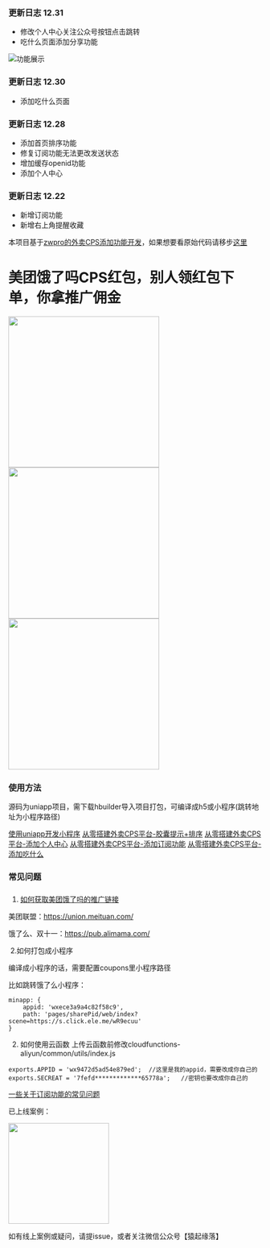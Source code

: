### 更新日志 12.31
- 修改个人中心关注公众号按钮点击跳转
- 吃什么页面添加分享功能

![功能展示](https://github.com/SunJackson/coupons-ss/raw/dev/examples/7057e518bd7fbb71c3e182bf208aeeda.gif)

### 更新日志 12.30
- 添加吃什么页面

### 更新日志 12.28

- 添加首页排序功能
- 修复订阅功能无法更改发送状态
- 增加缓存openid功能
- 添加个人中心

### 更新日志 12.22

- 新增订阅功能
- 新增右上角提醒收藏

本项目基于[zwpro的外卖CPS添加功能开发](https://github.com/zwpro/coupons)，如果想要看原始代码请移步[这里](https://github.com/zwpro/coupons)


# 美团饿了吗CPS红包，别人领红包下单，你拿推广佣金

<img src="https://github.com/SunJackson/coupons-ss/raw/dev/examples/index.png" width="300"/><img src="https://github.com/SunJackson/coupons-ss/raw/dev/examples/eatwhat.png" width="300"/><img src="https://github.com/SunJackson/coupons-ss/raw/dev/examples/home.png" width="300"/>


### 使用方法

源码为uniapp项目，需下载hbuilder导入项目打包，可编译成h5或小程序(跳转地址为小程序路径)

[使用uniapp开发小程序](https://mp.weixin.qq.com/s/svrd4CSaArtP44m_8JNzNg)
[从零搭建外卖CPS平台-胶囊提示+排序](https://mp.weixin.qq.com/s/3Hu0CL4viSPp3i0PpQjz4g)
[从零搭建外卖CPS平台-添加个人中心](https://mp.weixin.qq.com/s/GfEkF-Klx-PuNP5L-88TZw)
[从零搭建外卖CPS平台-添加订阅功能](https://mp.weixin.qq.com/s/kfKSuhHQTo6ZVvwTTgisfw)
[从零搭建外卖CPS平台-添加吃什么](https://mp.weixin.qq.com/s/vFYNpbNb8wV_r4MraAwZpw)


### 常见问题
### 
1. [如何获取美团饿了吗的推广链接](https://mp.weixin.qq.com/s/9EdkRBYL_O_OetzBT2rldw)

美团联盟：https://union.meituan.com/

饿了么、双十一：https://pub.alimama.com/

​	2.如何打包成小程序

编译成小程序的话，需要配置coupons里小程序路径

比如跳转饿了么小程序：

```
minapp: {
    appid: 'wxece3a9a4c82f58c9',
    path: 'pages/sharePid/web/index?scene=https://s.click.ele.me/wR9ecuu'
}
```

2. 如何使用云函数
上传云函数前修改cloudfunctions-aliyun/common/utils/index.js
```
exports.APPID = 'wx9472d5ad54e879ed';  //这里是我的appid，需要改成你自己的
exports.SECREAT = '7fefd*************65778a';   //密钥也要改成你自己的
```
[一些关于订阅功能的常见问题](https://mp.weixin.qq.com/s/0RGdoj9iN92gKSWHK8HoVw)


已上线案例：

<img src="[](https://github.com/SunJackson/coupons-ss/raw/dev/examples)/惠吃会喝.png" width="200"/>


如有线上案例或疑问，请提issue，或者关注微信公众号【猿起缘落】

